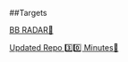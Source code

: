 ##Targets

[BB RADAR🤩](https://bbradar.io/)


[Updated Repo 3️⃣0️⃣ Minutes🤖](https://github.com/arkadiyt/bounty-targets-data)
